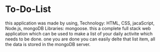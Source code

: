 # To-Do-List
this application was made by using,
Technology: HTML, CSS, jacaScript, Node.js, mongoDB
Libraries: mongoose.
this a complete full stack web application which can be used to make a list of your daily activite which needs to be done. 
one you are done you can easily delte that list item,
all the data is stored in the mongoDB server.
